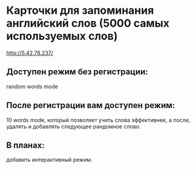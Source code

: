 Карточки для запоминания английский слов (5000 самых используемых слов)
========================================
http://5.42.78.237/
## Доступен режим без регистрации: 
random words mode

## После регистрации вам доступен режим:
10 words mode, 
который позволяет учить слова эффективнее, а после, удалять и добавлять следующее рандомное слово. 
    
## В планах:
добавить интерактивный режим.
